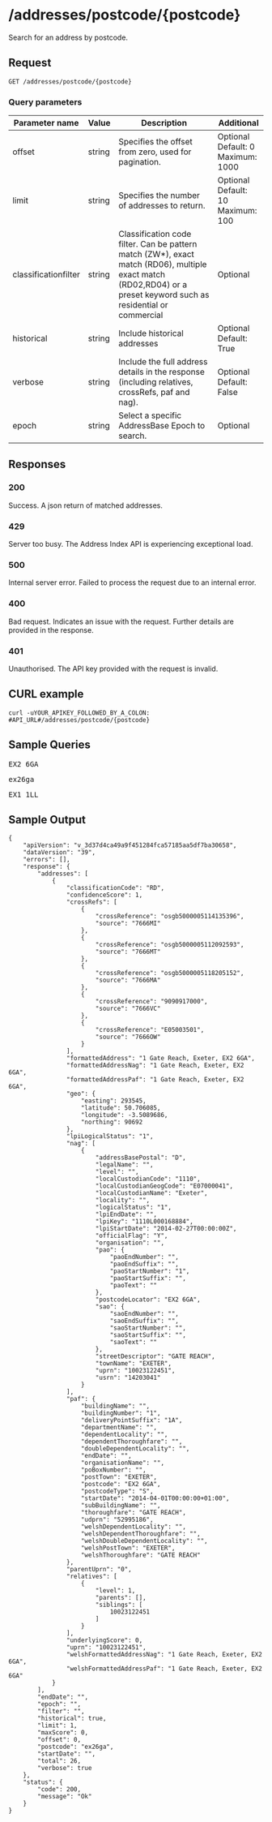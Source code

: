 <h1>/addresses/postcode/{postcode}</h1>

<p>Search for an address by postcode.</p>

<h2>Request</h2>

<p><code>GET /addresses/postcode/{postcode}</code></p>
   

<h3>Query parameters</h3>

<table class="table">
    <thead class="table--head">
    <th scope="col" class="table--header--cell">Parameter name</th>
    <th scope="col" class="table--header--cell">Value</th>
    <th scope="col" class="table--header--cell">Description</th>
    <th scope="col" class="table--header--cell">Additional</th>
    </thead>
    <tbody>
    <tr class="table--row">
        <td class="table--cell">offset</td>
        <td class="table--cell">string</td>
        <td class="table--cell">Specifies the offset from zero, used for pagination.</td>
        <td class="table--cell">
            Optional
            <br>Default: 0
            <br>Maximum: 1000
        </td>
    </tr>
    <tr class="table--row">
        <td class="table--cell">limit</td>
        <td class="table--cell">string</td>
        <td class="table--cell">Specifies the number of addresses to return.</td>
        <td class="table--cell">
            Optional
            <br>Default: 10
            <br>Maximum: 100
        </td>
    </tr>
    <tr class="table--row">
        <td class="table--cell">classificationfilter</td>
        <td class="table--cell">string</td>
        <td class="table--cell">Classification code filter. Can be pattern match (ZW*), exact match (RD06), multiple exact match (RD02,RD04) or a preset keyword such as residential or commercial</td>
        <td class="table--cell">
            Optional
        </td>
    </tr>
    <tr class="table--row">
        <td class="table--cell">historical</td>
        <td class="table--cell">string</td>
        <td class="table--cell">Include historical addresses</td>
        <td class="table--cell">
            Optional
            <br>Default: True
        </td>
    </tr>
    <tr class="table--row">
        <td class="table--cell">verbose</td>
        <td class="table--cell">string</td>
        <td class="table--cell">Include the full address details in the response (including relatives, crossRefs, paf and nag).</td>
        <td class="table--cell">
            Optional
            <br>Default: False
        </td>
    </tr>
    <tr class="table--row">
        <td class="table--cell">epoch</td>
        <td class="table--cell">string</td>
        <td class="table--cell">Select a specific AddressBase Epoch to search.</td>
        <td class="table--cell">
            Optional
        </td>
    </tr>
    </tbody>
</table>

    

<h2>Responses</h2>
    
<h3>200</h3>
<p>Success. A json return of matched addresses.</p>

<h3>429</h3>
<p>Server too busy. The Address Index API is experiencing exceptional load.</p>

<h3>500</h3>
<p>Internal server error. Failed to process the request due to an internal error.</p>

<h3>400</h3>
<p>Bad request. Indicates an issue with the request. Further details are provided in the response.</p>
    
<h3>401</h3>
<p>Unauthorised. The API key provided with the request is invalid.</p>
    

   <h2>CURL example</h2>

   <pre><code>curl -uYOUR_APIKEY_FOLLOWED_BY_A_COLON: #API_URL#/addresses/postcode/{postcode}</code></pre>

<h2>Sample Queries</h2>

<p><pre>EX2 6GA</pre></p>
<p><pre>ex26ga</pre></p>
<p><pre>EX1 1LL</pre></p>

   <h2>Sample Output</h2>

   <pre><code>{
    &#34;apiVersion&#34;: &#34;v_3d37d4ca49a9f451284fca57185aa5df7ba30658&#34;,
    &#34;dataVersion&#34;: &#34;39&#34;,
    &#34;errors&#34;: [],
    &#34;response&#34;: {
        &#34;addresses&#34;: [
            {
                &#34;classificationCode&#34;: &#34;RD&#34;,
                &#34;confidenceScore&#34;: 1,
                &#34;crossRefs&#34;: [
                    {
                        &#34;crossReference&#34;: &#34;osgb5000005114135396&#34;,
                        &#34;source&#34;: &#34;7666MI&#34;
                    },
                    {
                        &#34;crossReference&#34;: &#34;osgb5000005112092593&#34;,
                        &#34;source&#34;: &#34;7666MT&#34;
                    },
                    {
                        &#34;crossReference&#34;: &#34;osgb5000005118205152&#34;,
                        &#34;source&#34;: &#34;7666MA&#34;
                    },
                    {
                        &#34;crossReference&#34;: &#34;9090917000&#34;,
                        &#34;source&#34;: &#34;7666VC&#34;
                    },
                    {
                        &#34;crossReference&#34;: &#34;E05003501&#34;,
                        &#34;source&#34;: &#34;7666OW&#34;
                    }
                ],
                &#34;formattedAddress&#34;: &#34;1 Gate Reach, Exeter, EX2 6GA&#34;,
                &#34;formattedAddressNag&#34;: &#34;1 Gate Reach, Exeter, EX2 6GA&#34;,
                &#34;formattedAddressPaf&#34;: &#34;1 Gate Reach, Exeter, EX2 6GA&#34;,
                &#34;geo&#34;: {
                    &#34;easting&#34;: 293545,
                    &#34;latitude&#34;: 50.706085,
                    &#34;longitude&#34;: -3.5089686,
                    &#34;northing&#34;: 90692
                },
                &#34;lpiLogicalStatus&#34;: &#34;1&#34;,
                &#34;nag&#34;: [
                    {
                        &#34;addressBasePostal&#34;: &#34;D&#34;,
                        &#34;legalName&#34;: &#34;&#34;,
                        &#34;level&#34;: &#34;&#34;,
                        &#34;localCustodianCode&#34;: &#34;1110&#34;,
                        &#34;localCustodianGeogCode&#34;: &#34;E07000041&#34;,
                        &#34;localCustodianName&#34;: &#34;Exeter&#34;,
                        &#34;locality&#34;: &#34;&#34;,
                        &#34;logicalStatus&#34;: &#34;1&#34;,
                        &#34;lpiEndDate&#34;: &#34;&#34;,
                        &#34;lpiKey&#34;: &#34;1110L000168884&#34;,
                        &#34;lpiStartDate&#34;: &#34;2014-02-27T00:00:00Z&#34;,
                        &#34;officialFlag&#34;: &#34;Y&#34;,
                        &#34;organisation&#34;: &#34;&#34;,
                        &#34;pao&#34;: {
                            &#34;paoEndNumber&#34;: &#34;&#34;,
                            &#34;paoEndSuffix&#34;: &#34;&#34;,
                            &#34;paoStartNumber&#34;: &#34;1&#34;,
                            &#34;paoStartSuffix&#34;: &#34;&#34;,
                            &#34;paoText&#34;: &#34;&#34;
                        },
                        &#34;postcodeLocator&#34;: &#34;EX2 6GA&#34;,
                        &#34;sao&#34;: {
                            &#34;saoEndNumber&#34;: &#34;&#34;,
                            &#34;saoEndSuffix&#34;: &#34;&#34;,
                            &#34;saoStartNumber&#34;: &#34;&#34;,
                            &#34;saoStartSuffix&#34;: &#34;&#34;,
                            &#34;saoText&#34;: &#34;&#34;
                        },
                        &#34;streetDescriptor&#34;: &#34;GATE REACH&#34;,
                        &#34;townName&#34;: &#34;EXETER&#34;,
                        &#34;uprn&#34;: &#34;10023122451&#34;,
                        &#34;usrn&#34;: &#34;14203041&#34;
                    }
                ],
                &#34;paf&#34;: {
                    &#34;buildingName&#34;: &#34;&#34;,
                    &#34;buildingNumber&#34;: &#34;1&#34;,
                    &#34;deliveryPointSuffix&#34;: &#34;1A&#34;,
                    &#34;departmentName&#34;: &#34;&#34;,
                    &#34;dependentLocality&#34;: &#34;&#34;,
                    &#34;dependentThoroughfare&#34;: &#34;&#34;,
                    &#34;doubleDependentLocality&#34;: &#34;&#34;,
                    &#34;endDate&#34;: &#34;&#34;,
                    &#34;organisationName&#34;: &#34;&#34;,
                    &#34;poBoxNumber&#34;: &#34;&#34;,
                    &#34;postTown&#34;: &#34;EXETER&#34;,
                    &#34;postcode&#34;: &#34;EX2 6GA&#34;,
                    &#34;postcodeType&#34;: &#34;S&#34;,
                    &#34;startDate&#34;: &#34;2014-04-01T00:00:00+01:00&#34;,
                    &#34;subBuildingName&#34;: &#34;&#34;,
                    &#34;thoroughfare&#34;: &#34;GATE REACH&#34;,
                    &#34;udprn&#34;: &#34;52995186&#34;,
                    &#34;welshDependentLocality&#34;: &#34;&#34;,
                    &#34;welshDependentThoroughfare&#34;: &#34;&#34;,
                    &#34;welshDoubleDependentLocality&#34;: &#34;&#34;,
                    &#34;welshPostTown&#34;: &#34;EXETER&#34;,
                    &#34;welshThoroughfare&#34;: &#34;GATE REACH&#34;
                },
                &#34;parentUprn&#34;: &#34;0&#34;,
                &#34;relatives&#34;: [
                    {
                        &#34;level&#34;: 1,
                        &#34;parents&#34;: [],
                        &#34;siblings&#34;: [
                            10023122451
                        ]
                    }
                ],
                &#34;underlyingScore&#34;: 0,
                &#34;uprn&#34;: &#34;10023122451&#34;,
                &#34;welshFormattedAddressNag&#34;: &#34;1 Gate Reach, Exeter, EX2 6GA&#34;,
                &#34;welshFormattedAddressPaf&#34;: &#34;1 Gate Reach, Exeter, EX2 6GA&#34;
            }
        ],
        &#34;endDate&#34;: &#34;&#34;,
        &#34;epoch&#34;: &#34;&#34;,
        &#34;filter&#34;: &#34;&#34;,
        &#34;historical&#34;: true,
        &#34;limit&#34;: 1,
        &#34;maxScore&#34;: 0,
        &#34;offset&#34;: 0,
        &#34;postcode&#34;: &#34;ex26ga&#34;,
        &#34;startDate&#34;: &#34;&#34;,
        &#34;total&#34;: 26,
        &#34;verbose&#34;: true
    },
    &#34;status&#34;: {
        &#34;code&#34;: 200,
        &#34;message&#34;: &#34;Ok&#34;
    }
}</code></pre>